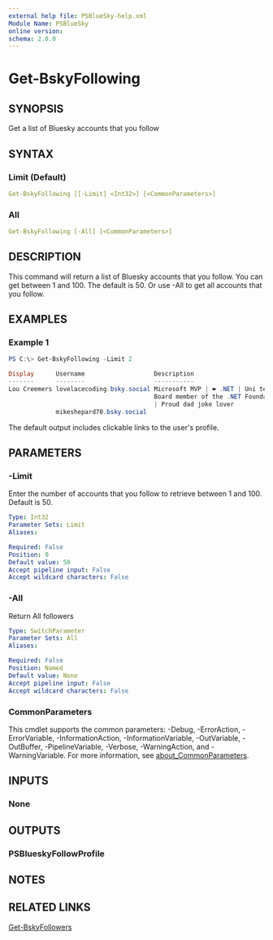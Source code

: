 ```yaml
---
external help file: PSBlueSky-help.xml
Module Name: PSBlueSky
online version:
schema: 2.0.0
---
```


# Get-BskyFollowing

## SYNOPSIS

Get a list of Bluesky accounts that you follow

## SYNTAX

### Limit (Default)

```yaml
Get-BskyFollowing [[-Limit] <Int32>] [<CommonParameters>]
```

### All

```yaml
Get-BskyFollowing [-All] [<CommonParameters>]
```

## DESCRIPTION

This command will return a list of Bluesky accounts that you follow. You can get between 1 and 100. The default is 50. Or use -All to get all accounts that you follow.

## EXAMPLES

### Example 1

```powershell
PS C:\> Get-BskyFollowing -Limit 2

Display      Username                   Description
-------      --------                   -----------
Lou Creemers lovelacecoding.bsky.social Microsoft MVP | ❤️ .NET | Uni teacher |
                                        Board member of the .NET Foundation 💜
                                        | Proud dad joke lover
             mikeshepard70.bsky.social
```

The default output includes clickable links to the user's profile.

## PARAMETERS

### -Limit

Enter the number of accounts that you follow to retrieve between 1 and 100.
Default is 50.

```yaml
Type: Int32
Parameter Sets: Limit
Aliases:

Required: False
Position: 0
Default value: 50
Accept pipeline input: False
Accept wildcard characters: False
```

### -All

Return All followers

```yaml
Type: SwitchParameter
Parameter Sets: All
Aliases:

Required: False
Position: Named
Default value: None
Accept pipeline input: False
Accept wildcard characters: False
```

### CommonParameters
This cmdlet supports the common parameters: -Debug, -ErrorAction, -ErrorVariable, -InformationAction, -InformationVariable, -OutVariable, -OutBuffer, -PipelineVariable, -Verbose, -WarningAction, and -WarningVariable. For more information, see [about_CommonParameters](http://go.microsoft.com/fwlink/?LinkID=113216).

## INPUTS

### None

## OUTPUTS

### PSBlueskyFollowProfile

## NOTES

## RELATED LINKS

[Get-BskyFollowers](Get-BskyFollowers.md)
